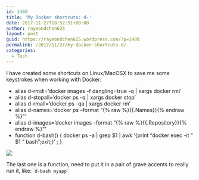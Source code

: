```yaml
---
id: 1480
title: 'My Docker shortcuts: d-'
date: 2017-11-27T18:52:51+00:00
author: raymondchen625
layout: post
guid: https://raymondchen625.wordpress.com/?p=1480
permalink: /2017/11/27/my-docker-shortcuts-d/
categories:
  - Tech
---
```

I have created some shortcuts on Linux/MacOSX to save me some keystrokes when working with Docker:

  * alias d-rmdi=&#8217;docker images -f dangling=true -q | xargs docker rmi&#8217;
  * alias d-stopall=&#8217;docker ps -q | xargs docker stop&#8217;
  * alias d-rmall=&#8217;docker ps -qa | xargs docker rm&#8217;
  * alias d-names=&#8217;docker ps &#8211;format &#8220;{% raw %}{{.Names}}{% endraw %}&#8221;&#8216;
  * alias d-images=&#8217;docker images &#8211;format &#8220;{% raw %}{{.Repository}}{% endraw %}&#8221;&#8216;
  * function d-bash() { docker ps -a | grep $1 | awk &#8216;{print &#8220;docker exec -it &#8221; $1 &#8221; bash&#8221;;exit;}&#8217; ; }

<img style="max-width:100%;" src="http://localhost/wp-content/uploads/2017/11/1485a-1txashznqpjg_9inpar9a7w.png" /> 

The last one is a function, need to put it in a pair of grave accents to really run it, like: \``` d-bash myapp` ``
